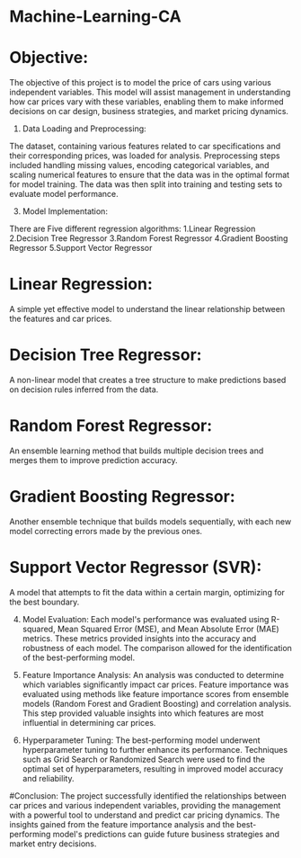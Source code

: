 # Machine-Learning-CA

# Objective:
The objective of this project is to model the price of cars using various independent variables. This model will assist management in understanding how car prices vary with these variables, enabling them to make informed decisions on car design, business strategies, and market pricing dynamics.

1. Data Loading and Preprocessing:
   
The dataset, containing various features related to car specifications and their corresponding prices, was loaded for analysis. Preprocessing steps included handling missing values, encoding categorical variables, and scaling numerical features to ensure that the data was in the optimal format for model training. The data was then split into training and testing sets to evaluate model performance.

3. Model Implementation:

There are Five different regression algorithms:
1.Linear Regression
2.Decision Tree Regressor
3.Random Forest Regressor
4.Gradient Boosting Regressor
5.Support Vector Regressor

# Linear Regression: 
A simple yet effective model to understand the linear relationship between the features and car prices.

# Decision Tree Regressor:
A non-linear model that creates a tree structure to make predictions based on decision rules inferred from the data.

# Random Forest Regressor:
An ensemble learning method that builds multiple decision trees and merges them to improve prediction accuracy.

# Gradient Boosting Regressor: 
Another ensemble technique that builds models sequentially, with each new model correcting errors made by the previous ones.

# Support Vector Regressor (SVR): 
A model that attempts to fit the data within a certain margin, optimizing for the best boundary.

4. Model Evaluation:
Each model's performance was evaluated using R-squared, Mean Squared Error (MSE), and Mean Absolute Error (MAE) metrics. These metrics provided insights into the accuracy and robustness of each model. The comparison allowed for the identification of the best-performing model.

6. Feature Importance Analysis:
An analysis was conducted to determine which variables significantly impact car prices. Feature importance was evaluated using methods like feature importance scores from ensemble models (Random Forest and Gradient Boosting) and correlation analysis. This step provided valuable insights into which features are most influential in determining car prices.

8. Hyperparameter Tuning:
The best-performing model underwent hyperparameter tuning to further enhance its performance. Techniques such as Grid Search or Randomized Search were used to find the optimal set of hyperparameters, resulting in improved model accuracy and reliability.

#Conclusion:
The project successfully identified the relationships between car prices and various independent variables, providing the management with a powerful tool to understand and predict car pricing dynamics. The insights gained from the feature importance analysis and the best-performing model's predictions can guide future business strategies and market entry decisions.
